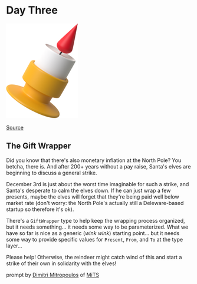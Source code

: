 # Day Three

<img src="day-3.png" width="194" height="257" alt="Candle">

[Source](https://typehero.dev/challenge/day-3)

## The Gift Wrapper

Did you know that there's also monetary inflation at the North Pole? You betcha, there is. And after 200+ years without a pay raise, Santa's elves are beginning to discuss a general strike.

December 3rd is just about the worst time imaginable for such a strike, and Santa's desperate to calm the elves down. If he can just wrap a few presents, maybe the elves will forget that they're being paid well below market rate (don't worry: the North Pole's actually still a Deleware-based startup so therefore it's ok).

There's a `GiftWrapper` type to help keep the wrapping process organized, but it needs something... it needs some way to be parameterized. What we have so far is nice as a generic (_wink wink_) starting point... but it needs some way to provide specific values for `Present`, `From`, and `To` at the type layer…

Please help! Otherwise, the reindeer might catch wind of this and start a strike of their own in solidarity with the elves!

prompt by [Dimitri Mitropoulos](https://github.com/dimitropoulos) of [MiTS](https://www.youtube.com/@MichiganTypeScript)
